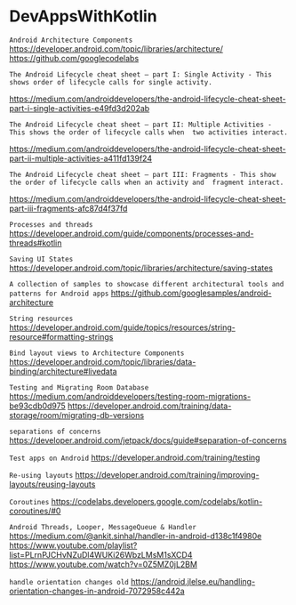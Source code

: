 # DevAppsWithKotlin

`Android Architecture Components`
https://developer.android.com/topic/libraries/architecture/
https://github.com/googlecodelabs

`The Android Lifecycle cheat sheet — part I: Single Activity - This shows order of lifecycle calls for single activity.`

https://medium.com/androiddevelopers/the-android-lifecycle-cheat-sheet-part-i-single-activities-e49fd3d202ab

`The Android Lifecycle cheat sheet — part II: Multiple Activities - This shows the order of lifecycle calls when 
two activities interact.`

https://medium.com/androiddevelopers/the-android-lifecycle-cheat-sheet-part-ii-multiple-activities-a411fd139f24

`The Android Lifecycle cheat sheet — part III: Fragments - This show the order of lifecycle calls when an activity and 
fragment interact.`

https://medium.com/androiddevelopers/the-android-lifecycle-cheat-sheet-part-iii-fragments-afc87d4f37fd

`Processes and threads`
https://developer.android.com/guide/components/processes-and-threads#kotlin

`Saving UI States`
https://developer.android.com/topic/libraries/architecture/saving-states

`A collection of samples to showcase different architectural tools and patterns for Android apps`
https://github.com/googlesamples/android-architecture

`String resources`
https://developer.android.com/guide/topics/resources/string-resource#formatting-strings

`Bind layout views to Architecture Components`
https://developer.android.com/topic/libraries/data-binding/architecture#livedata

`Testing and Migrating Room Database`
https://medium.com/androiddevelopers/testing-room-migrations-be93cdb0d975
https://developer.android.com/training/data-storage/room/migrating-db-versions

`separations of concerns`
https://developer.android.com/jetpack/docs/guide#separation-of-concerns

`Test apps on Android`
https://developer.android.com/training/testing

`Re-using layouts`
https://developer.android.com/training/improving-layouts/reusing-layouts

`Coroutines`
https://codelabs.developers.google.com/codelabs/kotlin-coroutines/#0

`Android Threads, Looper, MessageQueue & Handler`
https://medium.com/@ankit.sinhal/handler-in-android-d138c1f4980e
https://www.youtube.com/playlist?list=PLrnPJCHvNZuDl4WUKi26WbzLMsM1sXCD4
https://www.youtube.com/watch?v=0Z5MZ0jL2BM

`handle orientation changes old`
https://android.jlelse.eu/handling-orientation-changes-in-android-7072958c442a
